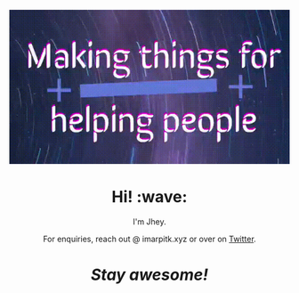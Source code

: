[![Social banner for its-arpit](https://github.com/its-arpit/its-arpit/blob/main/intro.gif?raw=true)](https://imarpitk.xyz)
<h1 align='center'> Hi! :wave:</h1>
<p align='center'>
I'm Jhey.
</p>
<p align='center'>For enquiries, reach out @ imarpitk.xyz or over on <a href="https://twitter.com/arrpitk">Twitter</a>.</p>

<h1 align='center'><i>Stay awesome!</i></h1>
<!--
**its-arpit/its-arpit** is a ✨ _special_ ✨ repository because its `README.md` (this file) appears on your GitHub profile.

Here are some ideas to get you started:

- 🔭 I’m currently working on ...
- 🌱 I’m currently learning ...
- 👯 I’m looking to collaborate on ...
- 🤔 I’m looking for help with ...
- 💬 Ask me about ...
- 📫 How to reach me: ...
- 😄 Pronouns: ...
- ⚡ Fun fact: ...
-->
